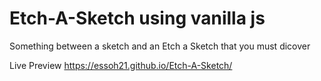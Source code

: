 # Etch-A-Sketch using vanilla js 
 Something between a sketch and  an Etch a  Sketch that you must dicover 
 
 Live Preview https://essoh21.github.io/Etch-A-Sketch/

